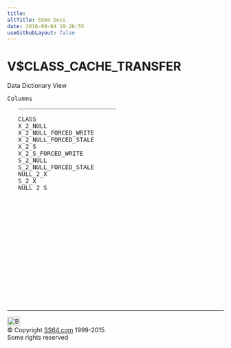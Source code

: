 ```yaml
---
title:
altTitle: SS64 Docs
date: 2016-09-04 19:26:55
useGithubLayout: false
---
```

<!-- #BeginLibraryItem "/Library/head_orav.lbi" --><!-- #EndLibraryItem --><h1>V$CLASS_CACHE_TRANSFER </h1>  
 <p> Data Dictionary View </p> 
 
<pre>Columns
   ___________________________
 
   CLASS
   X_2_NULL
   X_2_NULL_FORCED_WRITE
   X_2_NULL_FORCED_STALE
   X_2_S
   X_2_S_FORCED_WRITE
   S_2_NULL
   S_2_NULL_FORCED_STALE
   NULL_2_X
   S_2_X
   NULL_2_S</pre>
<p><b></b></p><!-- #BeginLibraryItem "/Library/foot_orad.lbi" --><p>
<!-- oracle-footer -->
<ins class="adsbygoogle" style="display:inline-block;width:300px;height:250px" data-ad-client="ca-pub-6140977852749469" data-ad-slot="4275490898"></ins>
<script>
(adsbygoogle = window.adsbygoogle || []).push({});
</script></p>
<hr>
<div id="bl" class="footer"><a href="V$CLASS_CACHE_TRANSFER.html#"><img src="../images/top.png" width="30" height="22" alt="Back to the Top"></a></div>
<div id="br" class="footer, tagline">© Copyright <a href="http://ss64.com/">SS64.com</a> 1999-2015<br>
Some rights reserved</div>
<!-- #EndLibraryItem -->

